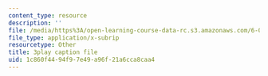 ```yaml
---
content_type: resource
description: ''
file: /media/https%3A/open-learning-course-data-rc.s3.amazonaws.com/6-004-computation-structures-spring-2017/1c860f4494f97e49a96f21a6cca8caa4_xvojobO-1Hw.srt
file_type: application/x-subrip
resourcetype: Other
title: 3play caption file
uid: 1c860f44-94f9-7e49-a96f-21a6cca8caa4
---
```

